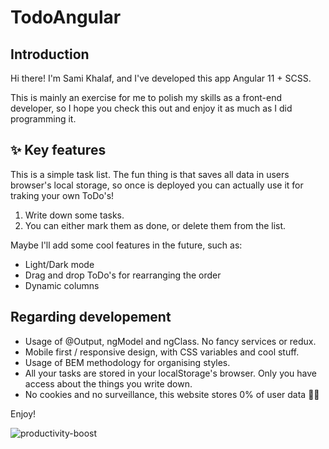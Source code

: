 # TodoAngular

## Introduction

Hi there! I'm Sami Khalaf, and I've developed this app Angular 11 + SCSS.

This is mainly an exercise for me to polish my skills as a front-end developer, so I hope you check this out and enjoy it as much as I did programming it.

## ✨ Key features

This is a simple task list. The fun thing is that saves all data in users browser's local storage, so once is deployed you can actually use it for traking your own ToDo's!

1. Write down some tasks.
2. You can either mark them as done, or delete them from the list.

Maybe I'll add some cool features in the future, such as:

- Light/Dark mode
- Drag and drop ToDo's for rearranging the order
- Dynamic columns

## Regarding developement

- Usage of @Output, ngModel and ngClass. No fancy services or redux.
- Mobile first / responsive design, with CSS variables and cool stuff.
- Usage of BEM methodology for organising styles.
- All your tasks are stored in your localStorage's browser. Only you have access about the things you write down.
- No cookies and no surveillance, this website stores 0% of user data 👌🏿

Enjoy!

![productivity-boost](https://media3.giphy.com/media/13GIgrGdslD9oQ/200.gif)
